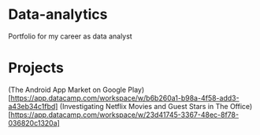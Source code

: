 # Data-analytics
Portfolio for my career as data analyst

# Projects

(The Android App Market on Google Play)[https://app.datacamp.com/workspace/w/b6b260a1-b98a-4f58-add3-a43eb34c1fbd]
(Investigating Netflix Movies and Guest Stars in The Office)[https://app.datacamp.com/workspace/w/23d41745-3367-48ec-8f78-036820c1320a]



